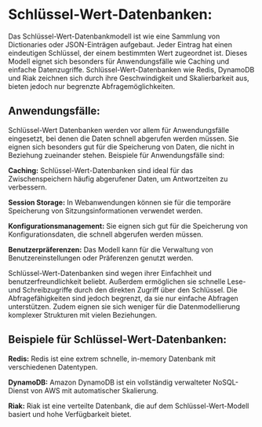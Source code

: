 # Schlüssel-Wert-Datenbanken:

Das Schlüssel-Wert-Datenbankmodell ist wie eine Sammlung von Dictionaries oder JSON-Einträgen aufgebaut. Jeder Eintrag hat einen eindeutigen Schlüssel, der einem bestimmten Wert zugeordnet ist. Dieses Modell eignet sich besonders für Anwendungsfälle wie Caching und einfache Datenzugriffe. Schlüssel-Wert-Datenbanken wie Redis, DynamoDB und Riak zeichnen sich durch ihre Geschwindigkeit und Skalierbarkeit aus, bieten jedoch nur begrenzte Abfragemöglichkeiten.


## Anwendungsfälle:

Schlüssel-Wert Datenbanken werden vor allem für Anwendungsfälle eingesetzt, bei denen die Daten schnell abgerufen werden müssen. Sie eignen sich besonders gut für die Speicherung von Daten, die nicht in Beziehung zueinander stehen. Beispiele für Anwendungsfälle sind:

**Caching:**
Schlüssel-Wert-Datenbanken sind ideal für das Zwischenspeichern häufig abgerufener Daten, um Antwortzeiten zu verbessern.

**Session Storage:**
In Webanwendungen können sie für die temporäre Speicherung von Sitzungsinformationen verwendet werden.

**Konfigurationsmanagement:**
Sie eignen sich gut für die Speicherung von Konfigurationsdaten, die schnell abgerufen werden müssen.

**Benutzerpräferenzen:**
Das Modell kann für die Verwaltung von Benutzereinstellungen oder Präferenzen genutzt werden.



Schlüssel-Wert-Datenbanken sind wegen ihrer Einfachheit und benutzerfreundlichkeit beliebt. Außerdem ermöglichen sie schnelle Lese- und Schreibzugriffe durch den direkten Zugriff über den Schlüssel. Die Abfragefähigkeiten sind jedoch begrenzt, da sie nur einfache Abfragen unterstützen. Zudem eignen sie sich weniger für die Datenmodellierung komplexer Strukturen mit vielen Beziehungen.


## Beispiele für Schlüssel-Wert-Datenbanken:

**Redis:**
Redis ist eine extrem schnelle, in-memory Datenbank mit verschiedenen Datentypen.

**DynamoDB:**
Amazon DynamoDB ist ein vollständig verwalteter NoSQL-Dienst von AWS mit automatischer Skalierung.

**Riak:**
Riak ist eine verteilte Datenbank, die auf dem Schlüssel-Wert-Modell basiert und hohe Verfügbarkeit bietet.